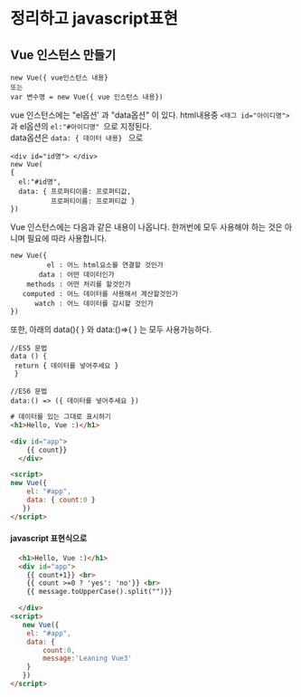 # 정리하고 javascript표현

## Vue 인스턴스 만들기

```
new Vue({ vue인스턴스 내용}
또는 
var 변수명 = new Vue({ vue 인스턴스 내용})
```
vue 인스턴스에는 "el옵션' 과 "data옵션" 이 있다.
html내용중 ```<태그 id="아이디명">``` 과 el옵션의 ```el:"#아이디명" ```으로 지정된다.  
data옵션은 ``` data: { 데이터 내용}  ``` 으로

```
<div id="id명"> </div>
new Vue(
{
  el:"#id명",
  data: { 프로퍼티이름: 프로퍼티값,
          프로퍼티이름: 프로퍼티값 }
})

```

Vue 인스턴스에는 다음과 같은 내용이 나옵니다. 한꺼번에 모두 사용해야 하는 것은 아니며 필요에 따라 사용합니다.
```vue
new Vue({
         el : 어느 html요소를 연결할 것인가
       data : 어떤 데이터인가
    methods : 어떤 처리를 할것인가
   computed : 어느 데이터를 사용해서 계산할것인가
      watch : 어느 데이터를 감시할 것인가
})

```

또한, 아래의 data(){ } 와 data:()=>{ } 는 모두 사용가능하다. 

```
//ES5 문법
data () {
 return { 데이터를 넣어주세요 }
 }

//ES6 문법
data:() => ({ 데이터를 넣어주세요 })
```

```html
# 데이터를 있는 그대로 표시하기  
<h1>Hello, Vue :)</h1>

<div id="app">
    {{ count}}
  </div>

<script>
new Vue({
    el: "#app",
	data: { count:0 }
   })
</script>
```

#### javascript 표현식으로 
```html
  <h1>Hello, Vue :)</h1>
  <div id="app">
    {{ count+1}} <br>
    {{ count >=0 ? 'yes': 'no'}} <br>
    {{ message.toUpperCase().split("")}}

  </div>
<script>
   new Vue({
    el: "#app",
	data: {
		count:0,
        message:'Leaning Vue3'
	}
   })
</script>

```
